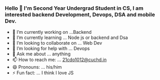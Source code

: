 

### Hello 👋 I'm Second Year Undergrad Student in CS, I am interested backend Development, Devops, DSA and mobile Dev.

- 🔭 I’m currently working on ...Backend
- 🌱 I’m currently learning ... Node js or backend and Dsa
- 👯 I’m looking to collaborate on ... Web Dev
- 🤔 I’m looking for help with ... Devops
- 💬 Ask me about ... anything
- 📫 How to reach me: ... 21cdo1012@cuchd.in
- 😄 Pronouns: ... his/him
- ⚡ Fun fact: ... I think I love JS

